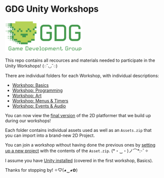 # GDG Unity Workshops
<img src="./GDG-logo.png" width="50%">

This repo contains all recources and materials needed to participate in the Unity Workshops! (◌˘◡˘◌)

There are individual folders for each Workshop, with individual descriptions:
- [Workshop: Basics](./1%20Basics/)
- [Workshop: Programming](./2%20Programming/)
- [Workshop: Art](./3%20Art/)
- [Workshop: Menus & Timers](./4%20Menus,%20Timers/)
- [Workshop: Events & Audio](./5%20Events,%20Audio/)

You can now view the [final version](./Final%20Project/) of the 2D platformer that we build up during our workshops!

Each folder contains individual assets used as well as an `Assets.zip` that you can import into a brand-new 2D Project. 

You can join a workshop without having done the previous ones by [setting up a new project](Setting%20up%20a%20Project/README.md) with the contents of the `Asset.zip`. (\*・‿・)ノ⌒\*:･ﾟ✧

I assume you have [Unity installed](Installing%20Unity/README.md) (covered in the first workshop, Basics).

Thanks for stopping by! ✧♡(◕‿◕✿)